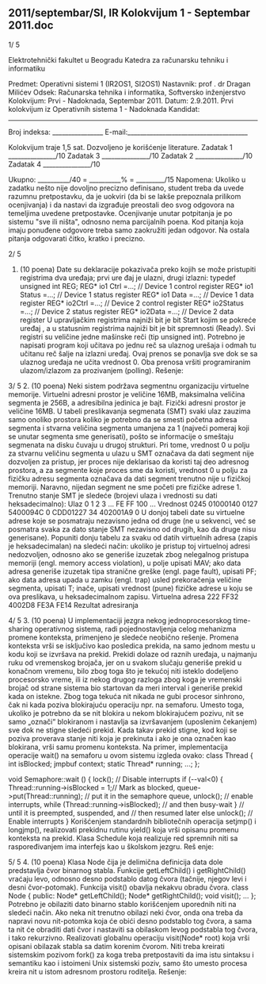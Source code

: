 2011/septembar/SI, IR Kolokvijum 1 - Septembar 2011.doc
--------------------------------------------------------------------------------


1/  5

Elektrotehnički fakultet u Beogradu
Katedra za računarsku tehniku i informatiku

Predmet: Operativni sistemi 1 (IR2OS1, SI2OS1)
Nastavnik: prof . dr Dragan Milićev
Odsek: Računarska tehnika i informatika, Softversko inženjerstvo
Kolokvijum: Prvi - Nadoknada, Septembar 2011.
Datum: 2.9.2011.
Prvi kolokvijum iz Operativnih sistema 1 -  Nadoknada
Kandidat:
 _____________________________________________________________
Broj indeksa: ________________  E-mail:______________________________________

Kolokvijum traje 1,5 sat. Dozvoljeno je korišćenje literature.
Zadatak 1 _______________/10   Zadatak 3 _______________/10
Zadatak 2 _______________/10   Zadatak 4 _______________/10

Ukupno: __________/40 = __________% = _________/15
Napomena: Ukoliko u zadatku nešto nije dovoljno precizno definisano, student treba da
uvede razumnu pretpostavku, da je uokviri (da bi se lakše prepoznala prilikom ocenjivanja) i
da  nastavi  da  izgrađuje  preostali  deo  svog  odgovora  na  temeljima  uvedene  pretpostavke.
Ocenjivanje unutar potpitanja je po sistemu "sve ili ništa", odnosno nema parcijalnih poena.
Kod pitanja koja imaju ponuđene odgovore treba samo zaokružiti jedan odgovor. Na ostala
pitanja odgovarati čitko, kratko i precizno.


2/  5
1. (10 poena)
Date su deklaracije pokazivača preko kojih se može pristupiti registrima dva   uređaja; prvi
ure đaj je ulazni, drugi izlazni:
typedef unsigned int REG;
REG* io1  Ctrl =...;   // Device 1 control register
REG* io1  Status =...; // Device 1 status register
REG* io1  Data =...;   // Device 1 data register
REG* io2Ctrl =...;   // Device 2 control register
REG* io2Status =...; // Device 2 status register
REG* io2Data =...;   // Device 2 data register
U upravljačkim registrima najniži bit je bit Start kojim se pokreće uređaj  , a u statusnim
registrima najniži bit je bit spremnosti (Ready). Svi registri su veličine jedne mašinske reči
(tip
unsigned int).
Potrebno je napisati program koji   učitava po jednu reč sa ulaznog urešaja i odmah tu učitanu
reč šalje na izlazni uređaj. Ovaj prenos se ponavlja sve dok se sa ulaznog uređaja ne učita
vrednost 0. Oba prenosa vršiti programiranim ulazom/izlazom za prozivanjem (polling).
Rešenje:

3/  5
2. (10 poena)
Neki sistem podržava segmentnu organizaciju virtuelne memorije. Virtuelni adresni prostor je
veličine 16MB, maksimalna veličina segmenta je 256B, a adresibilna jedinica je bajt. Fizički
adresni prostor je veličine 16MB. U tabeli preslikavanja segmenata (SMT) svaki ulaz zauzima
samo onoliko prostora koliko je potrebno da se smesti početna adresa segmenta i stvarna
veličina segmenta umanjena za 1 (najveći pomeraj koji se unutar segmenta sme generisati),
pošto se informacije o  smeštaju segmenata na  disku čuvaju u drugoj strukturi. Pri tome,
vrednost 0 u polju za stvarnu veličinu segmenta u ulazu u SMT označava da dati segment nije
dozvoljen za pristup, jer proces nije deklarisao da koristi taj deo adresnog prostora, a za
segmente koje proces sme da koristi, vrednost 0 u polju za fizičku adresu segmenta označava
da dati segment trenutno nije u fizičkoj memoriji. Naravno, nijedan segment ne sme početi
pre  fizičke  adrese  1.  Trenutno  stanje  SMT  je  sledeće  (brojevi  ulaza  i  vrednosti  su  dati
heksadecimalno):
Ulaz 0 1 2 3 ... FE FF 100 ...
Vrednost 0245 01000140 0127 5400094C 0 CDD01227 34 402001A9 0
U donjoj tabeli date su virtuelne adrese koje se posmatraju nezavisno jedna od druge (ne u
sekvenci, već se posmatra svaka za dato stanje SMT nezavisno od drugih, kao da druge nisu
generisane).  Popuniti  donju  tabelu  za  svaku  od  datih  virtuelnih  adresa  (zapis  je
heksadecimalan)  na  sledeći  način:  ukoliko  je  pristup  toj  virtuelnoj  adresi  nedozvoljen,
odnosno ako se generiše izuzetak zbog nelegalnog pristupa memoriji (engl. memory  access
violation), u polje upisati MAV; ako data adresa generiše izuzetak tipa stranične greške (engl.
page  fault),  upisati  PF; ako  data  adresa  upada  u  zamku  (engl. trap)  usled  prekoračenja
veličine  segmenta,  upisati  T;  inače,  upisati  vrednost  (pune)  fizičke  adrese  u  koju  se  ova
preslikava, u heksadecimalnom zapisu.
Virtuelna
adresa
222 FF32 4002D8 FE3A FE14
Rezultat
adresiranja


4/  5
3. (10 poena)
U  implementaciji  jezgra  nekog  jednoprocesorskog time-sharing operativnog  sistema,  radi
pojednostavljenja  celog  mehanizma  promene  konteksta,  primenjeno  je  sledeće  neobično
rešenje.  Promena konteksta vrši se isključivo kao posledica prekida, na samo jednom mestu u
kodu  koji  se  izvršava  na  prekid.  Prekidi  dolaze od raznih  uređaja,  u  najmanju  ruku od
vremenskog brojača, jer on u svakom slučaju generiše prekid u konačnom vremenu, bilo zbog
toga što je tekućoj niti    isteklo dodeljeno procesorsko vreme, ili iz nekog drugog razloga zbog
koga je vremenski brojač od strane sistema bio startovan da meri interval i generiše prekid
kada on istekne. Zbog toga tekuća nit nikada ne gubi procesor sinhrono, čak ni kada poziva
blokirajuću operaciju npr. na semaforu. Umesto toga, ukoliko je potrebno da se nit blokira u
nekom blokirajućem pozivu, nit se samo „označi“ blokiranom i nastavlja sa izvršavanjem
(uposlenim čekanjem) sve dok ne stigne sledeći prekid. Kada takav prekid stigne, kod koji se
poziva proverava stanje niti koja je prekinuta i ako je ona označen kao blokirana, vrši samu
promenu konteksta.
Na primer, implementacija operacije
wait() na semaforu u ovom sistemu izgleda ovako:
class Thread {
  int isBlocked;
  jmpbuf context;
  static Thread* running;
  ...;
};

void Semaphore::wait () {
  lock();  // Disable interrupts
  if (--val<0) {
    Thread::running->isBlocked = 1;// Mark as blocked,
    queue->put(Thread::running);   // put it in the semaphore queue,
    unlock();                      // enable interrupts,
    while (Thread::running->isBlocked); // and then busy-wait
  }                             // until it is preempted, suspended, and
                                // then resumed later
  else unlock();  // Enable interrupts
}
Korišćenjem standardnih bibliotečnih operacija setjmp()  i longjmp(), realizovati prekidnu
rutinu
yield() koja vrši opisanu promenu konteksta na prekid. Klasa Schedule koja realizuje
red spremnih niti sa raspoređivanjem ima interfejs kao u školskom jezgru.
Reš enje:

5/  5
4. (10 poena)
Klasa
Node čija je delimična definicija data dole predstavlja čvor binarnog stabla. Funkcije
getLeftChild()  i getRightChild() vraćaju levo, odnosno desno podstablo datog čvora
(tačnije, njegov levi i desni čvor-potomak). Funkcija visit() obavlja nekakvu obradu čvora.
class Node {
public:
  Node* getLeftChild();
  Node* getRightChild();
  void  visit();
  ...
};
Potrebno je obilaziti dato binarno stablo korišćenjem uporednih niti na sledeći način. Ako
neka nit trenutno obilazi neki čvor, onda ona treba da napravi novu nit-potomka koja će obići
desno podstablo tog čvora, a sama ta nit će obraditi dati čvor i nastaviti sa obilaskom levog
podstabla tog čvora, i tako rekurzivno.
Realizovati globalnu operaciju
visit(Node* root) koja   vrši opisani obilazak stabla sa datim
korenim čvorom. Niti treba kreirati sistemskim pozivom fork() za  koga treba pretpostaviti
da ima istu sintaksu i semantiku kao i istoimeni Unix sistemski poziv, samo što umesto
procesa kreira nit u istom adresnom prostoru roditelja.
Rešenje:
